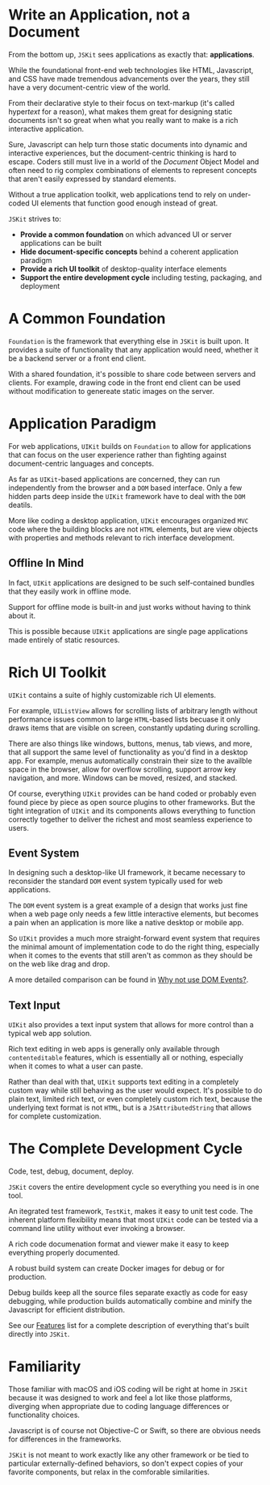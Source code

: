 Write an Application, not a Document
====================================

From the bottom up, `JSKit` sees applications as exactly that: **applications**.

While the foundational front-end web technologies like HTML, Javascript,
and CSS have made tremendous advancements over the years, they still have a
very document-centric view of the world.

From their declarative style to their focus on text-markup (it's
called hyper*text* for a reason), what makes them great for designing static
documents isn't so great when what you really want to make is a rich interactive
application.

Sure, Javascript can help turn those static documents into dynamic and
interactive experiences, but the document-centric thinking is hard to escape.
Coders still must live in a world of the *Document* Object Model and often need
to rig complex combinations of elements to represent concepts that aren't easily
expressed by standard elements.

Without a true application toolkit, web applications tend to rely on under-
coded UI elements that function good enough instead of great.

`JSKit` strives to:

- **Provide a common foundation** on which advanced UI or server applications can be built
- **Hide document-specific concepts** behind a coherent application paradigm
- **Provide a rich UI toolkit** of desktop-quality interface elements
- **Support the entire development cycle** including testing, packaging, and deployment


A Common Foundation
===================

`Foundation` is the framework that everything else in `JSKit` is built upon.
It provides a suite of functionality that any application would need, whether it
be a backend server or a front end client.

With a shared foundation, it's possible to share code between servers and
clients.  For example, drawing code in the front end client can be used
without modification to genereate static images on the server.



Application Paradigm
====================

For web applications, `UIKit` builds on `Foundation` to allow for applications
that can focus on the user experience rather than fighting against
document-centric languages and concepts.

As far as `UIKit`-based applications are concerned, they can run independently
from the browser and a `DOM` based interface.  Only a few hidden parts deep
inside the `UIKit` framework have to deal with the `DOM` deatils.

More like coding a desktop application, `UIKit` encourages organized `MVC` code
where the building blocks are not `HTML` elements, but are view objects with
properties and methods relevant to rich interface development.


Offline In Mind
---------------

In fact, `UIKit` applications are designed to be such self-contained bundles
that they easily work in offline mode.

Support for offline mode is built-in and just works without having to think
about it.

This is possible because `UIKit` applications are single page applications made
entirely of static resources.


Rich UI Toolkit
===============

`UIKit` contains a suite of highly customizable rich UI elements.

For example, `UIListView` allows for scrolling lists of arbitrary length without
performance issues common to large `HTML`-based lists becuase it only draws
items that are visible on screen, constantly updating during scrolling.

There are also things like windows, buttons, menus, tab views, and more, that
all support the same level of functionality as you'd find in a desktop app.
For example, menus automatically constrain their size to the availble space in
the browser, allow for overflow scrolling, support arrow key navigation, and
more.  Windows can be moved, resized, and stacked.

Of course, everything `UIKit` provides can be hand coded or probably even found
piece by piece as open source plugins to other frameworks.  But the tight
integration of `UIKit` and its components allows everything to function
correctly together to deliver the richest and most seamless experience to users.

Event System
------------

In designing such a desktop-like UI framework, it became necessary to
reconsider the standard `DOM` event system typically used for web applications.

The `DOM` event system is a great example of a design that works just fine when
a web page only needs a few little interactive elements, but becomes a pain
when an application is more like a native desktop or mobile app.

So `UIKit` provides a much more straight-forward event system that
requires the minimal amount of implementation code to do the right thing,
especially when it comes to the events that still aren't as common as they
should be on the web like drag and drop.

A more detailed comparison can be found in [Why not use DOM Events?](UIKit/WhyNotUseDOM).


Text Input
----------

`UIKit` also provides a text input system that allows for more control than
a typical web app solution.

Rich text editing in web apps is generally only available through
`contenteditable` features, which is essentially all or nothing, especially
when it comes to what a user can paste.

Rather than deal with that, `UIKit` supports text editing in a completely
custom way while still behaving as the user would expect.  It's possible to
do plain text, limited rich text, or even completely custom rich text, because
the underlying text format is not `HTML`, but is a `JSAttributedString` that
allows for complete customization.


The Complete Development Cycle
==============================

Code, test, debug, document, deploy.

`JSKit` covers the entire development cycle so everything you need is in one
tool.

An itegrated test framework, `TestKit`, makes it easy to unit test code.  The
inherent platform flexibility means that most `UIKit` code can be tested via
a command line utility without ever invoking a browser.

A rich code documenation format and viewer make it easy to keep everything
properly documented.

A robust build system can create Docker images for debug or for production.

Debug builds keep all the source files separate exactly as code for easy
debugging, while production builds automatically combine and minify the
Javascript for efficient distribution.

See our [Features](https://jskit.dev/features/) list for a complete description of everything
that's built directly into `JSKit`.


Familiarity
===========

Those familiar with macOS and iOS coding will be right at home in `JSKit`
because it was designed to work and feel a lot like those platforms, diverging
when appropriate due to coding language differences or functionality choices.

Javascript is of course not Objective-C or Swift, so there are obvious needs for
differences in the frameworks.

`JSKit` is not meant to work exactly like any other framework or be tied to
particular externally-defined behaviors, so don't expect copies of your
favorite components, but relax in the comforable similarities.
